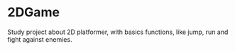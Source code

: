 # 2DGame
Study project about 2D platformer, with basics functions, like jump, run and fight against enemies.
